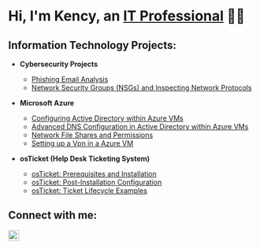<h1>Hi, I'm Kency, an <a href="https://linkedin.com/in/kency-francois">IT Professional</a> 👋🏾</h1>

<h2>Information Technology Projects:</h2>

- **Cybersecurity Projects**
  - [Phishing Email Analysis](https://github.com/kfran127/phishing-email-analysis)
  - [Network Security Groups (NSGs) and Inspecting Network Protocols](https://github.com/kfran127/azure-network-protocols)
  
- **Microsoft Azure**  
  - [Configuring Active Directory within Azure VMs](https://github.com/kfran127/configure-ad)  
  - [Advanced DNS Configuration in Active Directory within Azure VMs](https://github.com/kfran127/advanced-dns-configuration)  
  - [Network File Shares and Permissions](https://github.com/kfran127/network-file-shares-and-permissions)
  - [Setting up a Vpn in a Azure VM](https://github.com/kfran127/vpn-ip-lab)

- **osTicket (Help Desk Ticketing System)**  
  - [osTicket: Prerequisites and Installation](https://github.com/kfran127/osticket-prereqs)  
  - [osTicket: Post-Installation Configuration](https://github.com/kfran127/post-install-config)  
  - [osTicket: Ticket Lifecycle Examples](https://github.com/kfran127/ticket-lifecycle)
 

<h2>Connect with me:</h2>
<a href="https://www.linkedin.com/in/kency-francois" target="_blank">
  <img src="https://cdn.jsdelivr.net/npm/simple-icons@v3/icons/linkedin.svg" alt="LinkedIn" width="22px" style="vertical-align:middle;">
</a>
